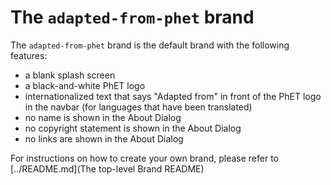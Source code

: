 # The `adapted-from-phet` brand

The `adapted-from-phet` brand is the default brand with the following features:
* a blank splash screen
* a black-and-white PhET logo
* internationalized text that says "Adapted from" in front of the PhET logo in the navbar (for languages that have been translated)
* no name is shown in the About Dialog
* no copyright statement is shown in the About Dialog
* no links are shown in the About Dialog

For instructions on how to create your own brand, please refer to [../README.md](The top-level Brand README)
